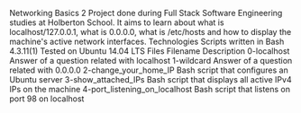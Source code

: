Networking Basics 2
Project done during Full Stack Software Engineering studies at Holberton School. It aims to learn about what is localhost/127.0.0.1, what is 0.0.0.0, what is /etc/hosts and how to display the machine's active network interfaces.
Technologies Scripts written in Bash 4.3.11(1) Tested on Ubuntu 14.04 LTS Files Filename Description 0-localhost Answer of a question related with localhost 1-wildcard Answer of a question related with 0.0.0.0 2-change_your_home_IP Bash script that configures an Ubuntu server 3-show_attached_IPs Bash script that displays all active IPv4 IPs on the machine 4-port_listening_on_localhost Bash script that listens on port 98 on localhost
